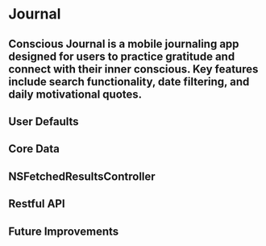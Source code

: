 # Journal
## Conscious Journal is a mobile journaling app designed for users to practice gratitude and connect with their inner conscious. Key features include search functionality, date filtering, and daily motivational quotes. 

## User Defaults

## Core Data

## NSFetchedResultsController 

## Restful API

## Future Improvements
